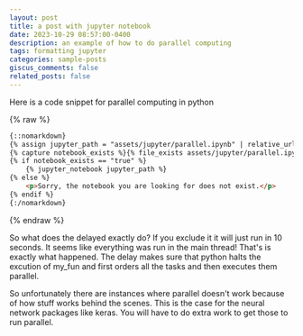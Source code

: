 ```yaml
---
layout: post
title: a post with jupyter notebook
date: 2023-10-29 08:57:00-0400
description: an example of how to do parallel computing
tags: formatting jupyter
categories: sample-posts
giscus_comments: false
related_posts: false
---
```


Here is a code snippet for parallel computing in python

{% raw %}

```html
{::nomarkdown}
{% assign jupyter_path = "assets/jupyter/parallel.ipynb" | relative_url %}
{% capture notebook_exists %}{% file_exists assets/jupyter/parallel.ipynb %}{% endcapture %}
{% if notebook_exists == "true" %}
    {% jupyter_notebook jupyter_path %}
{% else %}
    <p>Sorry, the notebook you are looking for does not exist.</p>
{% endif %}
{:/nomarkdown}
```

{% endraw %}

So what does the delayed exactly do? If you exclude it it will just run in 10 seconds. It seems like everything was run in the main thread! That's is exactly what happened. The delay makes sure that python halts the excution of my_fun and first orders all the tasks and then executes them parallel.

So unfortunately there are instances where parallel doesn't work because of how stuff works behind the scenes. This is the case for the neural network packages like keras. You will have to do extra work to get those to run parallel.